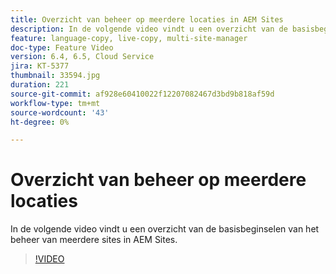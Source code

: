```yaml
---
title: Overzicht van beheer op meerdere locaties in AEM Sites
description: In de volgende video vindt u een overzicht van de basisbeginselen van het beheer van meerdere sites in AEM Sites.
feature: language-copy, live-copy, multi-site-manager
doc-type: Feature Video
version: 6.4, 6.5, Cloud Service
jira: KT-5377
thumbnail: 33594.jpg
duration: 221
source-git-commit: af928e60410022f12207082467d3bd9b818af59d
workflow-type: tm+mt
source-wordcount: '43'
ht-degree: 0%

---
```



# Overzicht van beheer op meerdere locaties

In de volgende video vindt u een overzicht van de basisbeginselen van het beheer van meerdere sites in AEM Sites.

>[!VIDEO](https://video.tv.adobe.com/v/33594?quality=12&learn=on)
